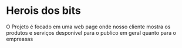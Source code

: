 <h1>Herois dos bits</h1>
<p>O Projeto é focado em uma web page onde nosso cliente mostra os produtos e serviços desponivel para o publico em geral quanto para o empreasas</p>
